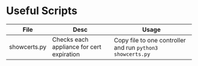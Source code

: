 # Useful Scripts

| File | Desc | Usage |
| ---- | ---- | ----- |
| showcerts.py | Checks each appliance for cert expiration | Copy file to one controller and run `python3 showcerts.py` |



